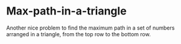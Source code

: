 # Max-path-in-a-triangle

Another nice problem to find the maximum path in a set of numbers arranged in a triangle, from the top row to the bottom row.
